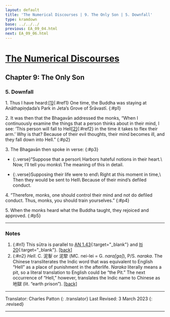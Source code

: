 ```yaml
---
layout: default
title: 'The Numerical Discourses | 9. The Only Son | 5. Downfall'
type: kramdown
base: ../../../
previous: EA_09_04.html
next: EA_09_06.html
---
```


# [The Numerical Discourses](../index.html)
## Chapter 9: The Only Son
### 5. Downfall

1\. Thus I have heard:[\[1\]](#n1){:#ref1} One time, the Buddha was staying at Anāthapiṇḍada’s Park in Jeta’s Grove of Śrāvastī.
{:#p1}

2\. It was then that the Bhagavān addressed the monks, “When I continuously examine the things that a person thinks about in their mind, I see: ‘This person will fall to Hell[\[2\]](#n2){:#ref2} in the time it takes to flex their arm.’ Why is that? Because of their evil thoughts, their mind becomes ill, and they fall down into Hell.”
{:#p2}

3\. The Bhagavān then spoke in verse:
{:#p3}

* {:.verse}“Suppose that a person\\
Harbors hateful notions in their heart.\\
Now, I’ll tell you monks\\
The meaning of this in detail.

* {:.verse}Supposing their life were to end\\
Right at this moment in time,\\
Then they would be sent to Hell\\
Because of their mind’s defiled conduct.

4\. “Therefore, monks, one should control their mind and not do defiled conduct. Thus, monks, you should train yourselves.”
{:#p4}

5\. When the monks heard what the Buddha taught, they rejoiced and approved.
{:#p5}

---

### Notes

1. {:#n1} This sūtra is parallel to [AN 1.43](https://www.suttacentral.net/an1.43){:target="_blank"} and [Iti 20](https://www.suttacentral.net/iti20){:target="_blank"}. [\[back\]](#ref1)
2. {:#n2} *Hell*. C. 泥㴝 or 泥犂 (MC. nei-lei = G. *nara[ga]*), P/S. *naraka*. The Chinese transliterates the Indic word that was equivalent to English “Hell” as a place of punishment in the afterlife. *Naraka* literally means a pit, so a literal translation to English could be “the Pit.” The next occurrence of “Hell,” however, translates the Indic name to Chinese as 地獄 (lit. “earth prison”). [\[back\]](#ref2)

---

Translator: Charles Patton
{: .translator}
Last Revised: 3 March 2023
{: .revised}

---